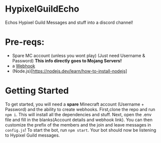 # HypixelGuildEcho
Echos Hypixel Guild Messages and stuff into a discord channel!
# Pre-reqs:
- Spare MC account (unless you wont play) (Just need Username & Password) **This info directly goes to Mojang Servers!**
- a [Webhook](https://support.discord.com/hc/en-us/articles/228383668-Intro-to-Webhooks)
- (Node.js)[https://nodejs.dev/learn/how-to-install-nodejs]
# Getting Started

To get started, you will need a **spare** Minecraft account (Username + Password) and the ability to create webhooks. First,clone the repo and run `npm i`. This will install all the dependencies and stuff. Next, open the .env file and fill in the blanks(Account details and webhook link). You can then customize the prefix of the members and the join and leave messages in `config.js`! To start the bot, run `npm start`. Your bot should now be listening to Hypixel Guild messages. 
